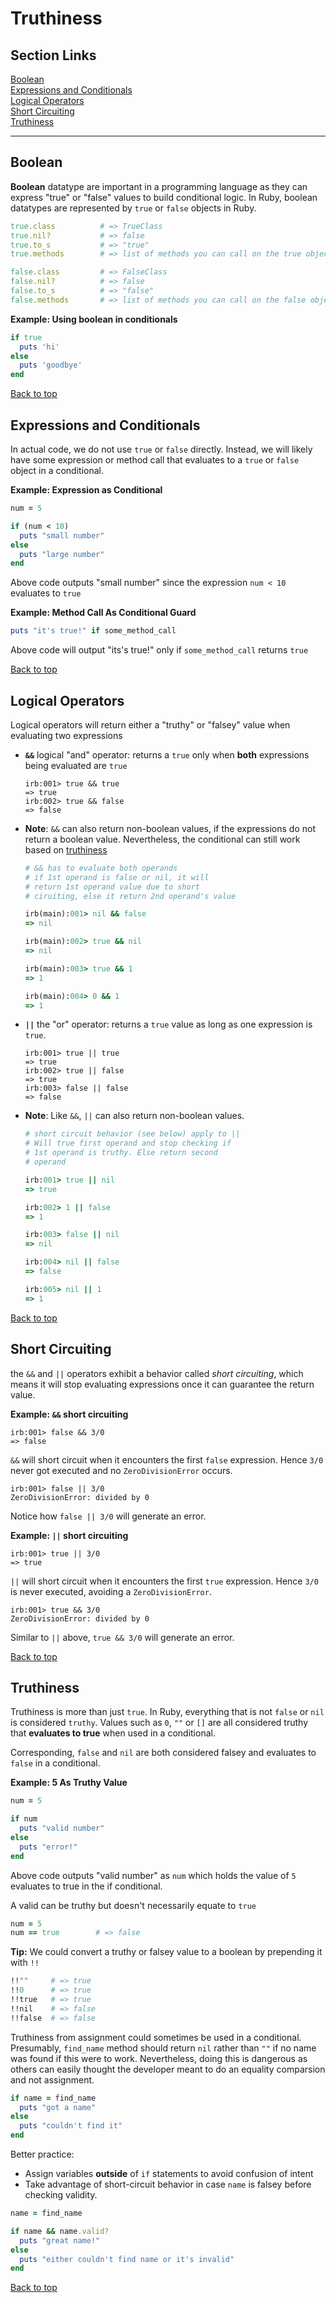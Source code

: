 # Truthiness


## Section Links
[Boolean](#boolean)\
[Expressions and Conditionals](#expressions-and-conditionals)\
[Logical Operators](#logical-operators)\
[Short Circuiting](#short-circuiting)\
[Truthiness](#truthiness)

---

## Boolean
**Boolean** datatype are important in a programming language as they can express "true" or "false" values to build conditional logic. In Ruby, boolean datatypes are represented by `true` or `false` objects in Ruby.
```ruby
true.class          # => TrueClass
true.nil?           # => false
true.to_s           # => "true"
true.methods        # => list of methods you can call on the true object

false.class         # => FalseClass
false.nil?          # => false
false.to_s          # => "false"
false.methods       # => list of methods you can call on the false object
```

**Example: Using boolean in conditionals**
```ruby
if true
  puts 'hi'
else
  puts 'goodbye'
end
```

[Back to top](#section-links)


## Expressions and Conditionals
In actual code, we do not use `true` or `false` directly. Instead, we will likely have some expression or method call that evaluates to a `true` or `false` object in a conditional.

**Example: Expression as Conditional**
```ruby
num = 5

if (num < 10)
  puts "small number"
else
  puts "large number"
end
```
Above code outputs "small number" since the expression `num < 10` evaluates to `true`

**Example: Method Call As Conditional Guard**
```ruby
puts "it's true!" if some_method_call
```
Above code will output "its's true!" only if `some_method_call` returns `true`

[Back to top](#section-links)


## Logical Operators
Logical operators will return either a "truthy" or "falsey" value when evaluating two expressions
- **`&&`** logical "and" operator: returns a `true` only when **both** expressions being evaluated are `true`
	```irb
	irb:001> true && true
	=> true
	irb:002> true && false
	=> false
	```

- **Note**: `&&` can also return non-boolean values, if the expressions do not return a boolean value. Nevertheless, the conditional can still work based on [truthiness](#truthiness)
	```ruby
	# && has to evaluate both operands
	# if 1st operand is false or nil, it will
	# return 1st operand value due to short 
	# ciruiting, else it return 2nd operand's value
	
	irb(main):001> nil && false
	=> nil

	irb(main):002> true && nil
	=> nil

	irb(main):003> true && 1
	=> 1

	irb(main):004> 0 && 1
    => 1
	```

- **`||`** the "or" operator: returns a `true` value as long as one expression is `true`.
	```irb
	irb:001> true || true
	=> true
	irb:002> true || false 
	=> true
	irb:003> false || false 
	=> false
	```

- **Note**: Like `&&`, `||` can also return non-boolean values.
	```ruby
	# short circuit behavior (see below) apply to ||
	# Will true first operand and stop checking if 
	# 1st operand is truthy. Else return second 
	# operand
	
	irb:001> true || nil
	=> true
	
	irb:002> 1 || false
	=> 1
	
	irb:003> false || nil
	=> nil
	
	irb:004> nil || false
	=> false
	
	irb:005> nil || 1
	=> 1
	```

[Back to top](#section-links)


## Short Circuiting
the `&&` and `||` operators exhibit a behavior called _short circuiting_, which means it will stop evaluating expressions once it can guarantee the return value.

**Example: `&&` short circuiting** 
```irb
irb:001> false && 3/0
=> false
```
`&&` will short circuit when it encounters the first `false` expression. Hence `3/0` never got executed and no `ZeroDivisionError` occurs.
	
```irb
irb:001> false || 3/0
ZeroDivisionError: divided by 0
```
Notice how `false || 3/0` will generate an error.

**Example: `||` short circuiting**
```irb
irb:001> true || 3/0
=> true
```
`||` will short circuit when it encounters the first `true` expression. Hence `3/0` is never executed, avoiding a `ZeroDivisionError`.

```irb
irb:001> true && 3/0
ZeroDivisionError: divided by 0
```
Similar to `||` above, `true && 3/0` will generate an error.

[Back to top](#section-links)


## Truthiness
Truthiness is more than just `true`. In Ruby, everything that is not `false` or `nil` is considered `truthy`. Values such as `0`, `""` or `[]` are all considered truthy that **evaluates to true** when used in a conditional. 

Corresponding, `false` and `nil` are both considered falsey and evaluates to `false` in a conditional.

**Example: 5 As Truthy Value**
```ruby
num = 5

if num
  puts "valid number"
else
  puts "error!"
end
```
Above code outputs "valid number" as `num` which holds the value of `5` evaluates to true in the if conditional.

A valid can be truthy but doesn't necessarily equate to `true`
```ruby
num = 5
num == true        # => false
```

**Tip:** We could convert a truthy or falsey value to a boolean by prepending it with `!!`
```ruby
!!""     # => true
!!0      # => true
!!true   # => true
!!nil    # => false
!!false  # => false
```

Truthiness from assignment could sometimes be used in a conditional. Presumably, `find_name` method should return `nil` rather than `""` if no name was found if this were to work. Nevertheless, doing this is dangerous as others can easily thought the developer meant to do an equality comparsion and not assignment.  
```ruby
if name = find_name
  puts "got a name"
else
  puts "couldn't find it"
end
```
 
Better practice:
- Assign variables **outside** of `if` statements to avoid confusion of intent
- Take advantage of short-circuit behavior in case `name` is falsey before checking validity.
```ruby
name = find_name

if name && name.valid?
  puts "great name!"
else
  puts "either couldn't find name or it's invalid"
end
```

[Back to top](#section-links)

